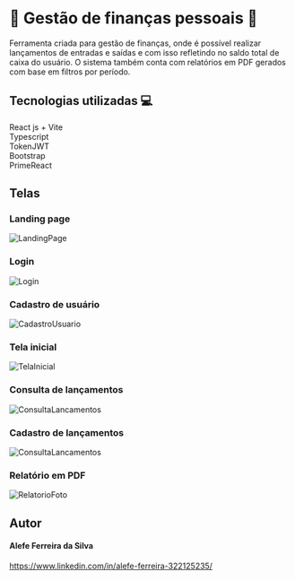 # :money_with_wings: Gestão de finanças pessoais :money_with_wings:
Ferramenta criada para gestão de finanças, onde é possível realizar lançamentos de entradas e saídas e com isso refletindo no saldo total de caixa do usuário. O sistema também conta com relatórios em PDF gerados com base em filtros por período.

## Tecnologias utilizadas :computer:
React js + Vite <br />
Typescript <br />
TokenJWT <br />
Bootstrap <br />
PrimeReact <br />

## Telas 
### Landing page
![LandingPage](https://github.com/Aleeeeeh/Minhas-finances-Front-end/assets/58706720/7cd75686-bd59-4ea1-ad25-9f929ec2e0b5)

### Login
![Login](https://github.com/Aleeeeeh/Minhas-finances-Front-end/assets/58706720/606d8b72-bd7d-429b-b818-ef4305a93467)

### Cadastro de usuário
![CadastroUsuario](https://github.com/Aleeeeeh/Minhas-finances-Front-end/assets/58706720/918a5b73-644f-42f2-a458-56d7a0fd78bf)

### Tela inicial
![TelaInicial](https://github.com/Aleeeeeh/Minhas-finances-Front-end/assets/58706720/ef4e628d-db24-4abd-96df-6f40f029f5d4)

### Consulta de lançamentos
![ConsultaLancamentos](https://github.com/Aleeeeeh/Minhas-finances-Front-end/assets/58706720/5cbfdc8a-14d7-488e-a963-28946caae368)

### Cadastro de lançamentos
![ConsultaLancamentos](https://github.com/Aleeeeeh/Minhas-finances-Front-end/assets/58706720/7666b75b-2c66-4147-8172-5efb618514f0)

### Relatório em PDF
![RelatorioFoto](https://github.com/Aleeeeeh/Minhas-finances-Front-end/assets/58706720/6933056d-2d7b-488c-aa1e-6da5aca32ecc)

## Autor
#### Alefe Ferreira da Silva
https://www.linkedin.com/in/alefe-ferreira-322125235/

